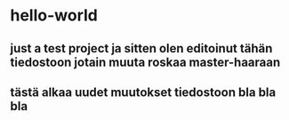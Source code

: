 # hello-world
just a test project
ja sitten olen editoinut tähän tiedostoon jotain muuta roskaa master-haaraan
-----------------------
tästä alkaa uudet muutokset tiedostoon
bla
bla
bla
-----------------------
